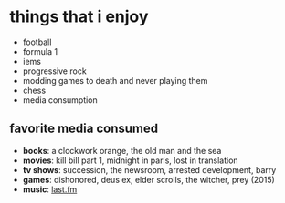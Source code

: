 # things that i enjoy
- football
- formula 1
- iems
- progressive rock
- modding games to death and never playing them
- chess
- media consumption

## favorite media consumed
- **books**: a clockwork orange, the old man and the sea
- **movies**: kill bill part 1, midnight in paris, lost in translation
- **tv shows**: succession, the newsroom, arrested development, barry
- **games**: dishonored, deus ex, elder scrolls, the witcher, prey (2015)
- **music**: [last.fm](https://www.last.fm/user/zredlynx)
